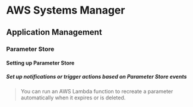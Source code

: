 # AWS Systems Manager
## Application Management
### Parameter Store
#### Setting up Parameter Store
##### Set up notifications or trigger actions based on Parameter Store events
> You can run an AWS Lambda function to recreate a parameter automatically when it expires or is deleted.
